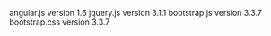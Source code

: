 angular.js version 1.6
jquery.js version 3.1.1
bootstrap.js version 3.3.7
bootstrap.css version 3.3.7